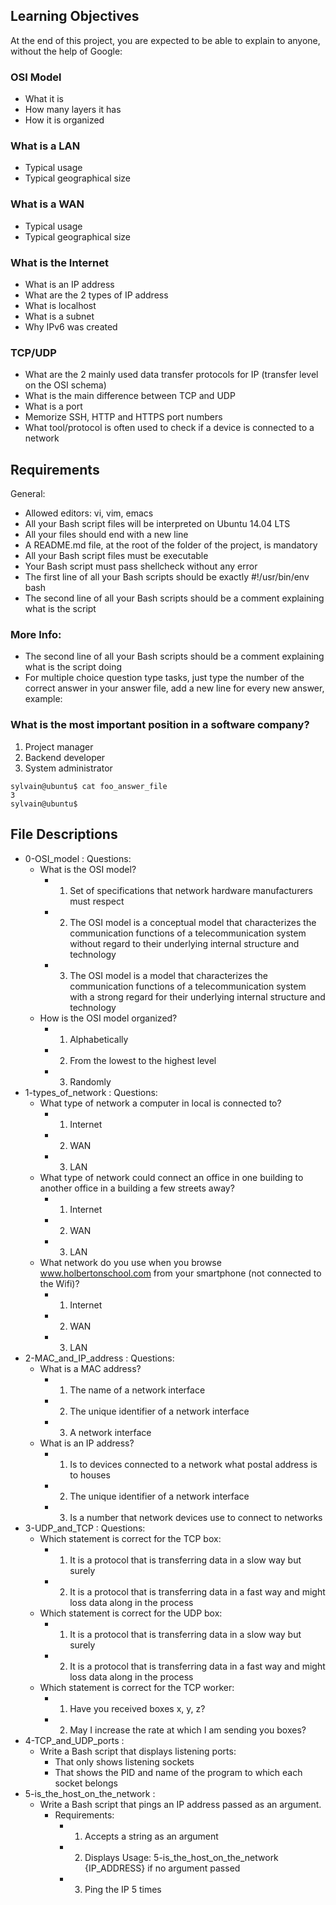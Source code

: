 ## Learning Objectives
At the end of this project, you are expected to be able to explain to anyone, without the help of Google:

### OSI Model
* What it is
* How many layers it has
* How it is organized
### What is a LAN
* Typical usage
* Typical geographical size
### What is a WAN
* Typical usage
* Typical geographical size
### What is the Internet
* What is an IP address
* What are the 2 types of IP address
* What is localhost
* What is a subnet
* Why IPv6 was created
### TCP/UDP
* What are the 2 mainly used data transfer protocols for IP (transfer level on the OSI schema)
* What is the main difference between TCP and UDP
* What is a port
* Memorize SSH, HTTP and HTTPS port numbers
* What tool/protocol is often used to check if a device is connected to a network

## Requirements
General:
* Allowed editors: vi, vim, emacs
* All your Bash script files will be interpreted on Ubuntu 14.04 LTS
* All your files should end with a new line
* A README.md file, at the root of the folder of the project, is mandatory
* All your Bash script files must be executable
* Your Bash script must pass shellcheck without any error
* The first line of all your Bash scripts should be exactly #!/usr/bin/env bash
* The second line of all your Bash scripts should be a comment explaining what is the script


### More Info:
* The second line of all your Bash scripts should be a comment explaining what is the script doing
* For multiple choice question type tasks, just type the number of the correct answer in your answer file, add a new line for every new answer, example:

### What is the most important position in a software company?

1. Project manager
2. Backend developer
3. System administrator
```
sylvain@ubuntu$ cat foo_answer_file
3
sylvain@ubuntu$
```

## File Descriptions
- 0-OSI_model : Questions:
    - What is the OSI model?
        - 1. Set of specifications that network hardware manufacturers must respect
        - 2. The OSI model is a conceptual model that characterizes the communication functions of a telecommunication system without regard to their underlying internal structure and technology
        - 3. The OSI model is a model that characterizes the communication functions of a telecommunication system with a strong regard for their underlying internal structure and technology
    - How is the OSI model organized?
        - 1. Alphabetically
        - 2. From the lowest to the highest level
        - 3. Randomly
- 1-types_of_network : Questions:
    - What type of network a computer in local is connected to?
        - 1. Internet
        - 2. WAN
        - 3. LAN
    - What type of network could connect an office in one building to another office in a building a few streets away?
        - 1. Internet
        - 2. WAN
        - 3. LAN
    - What network do you use when you browse www.holbertonschool.com from your smartphone (not connected to the Wifi)?
        - 1. Internet
        - 2. WAN
        - 3. LAN
- 2-MAC_and_IP_address : Questions:
    - What is a MAC address?
        - 1. The name of a network interface
        - 2. The unique identifier of a network interface
        - 3. A network interface
    - What is an IP address?
        - 1. Is to devices connected to a network what postal address is to houses
        - 2. The unique identifier of a network interface
        - 3. Is a number that network devices use to connect to networks
- 3-UDP_and_TCP : Questions:
    - Which statement is correct for the TCP box:
        - 1. It is a protocol that is transferring data in a slow way but surely
        - 2. It is a protocol that is transferring data in a fast way and might loss data along in the process
    - Which statement is correct for the UDP box:
        - 1. It is a protocol that is transferring data in a slow way but surely
        - 2. It is a protocol that is transferring data in a fast way and might loss data along in the process
    - Which statement is correct for the TCP worker:
        - 1. Have you received boxes x, y, z?
        - 2. May I increase the rate at which I am sending you boxes?
- 4-TCP_and_UDP_ports :
    - Write a Bash script that displays listening ports:
        - That only shows listening sockets
        - That shows the PID and name of the program to which each socket belongs
- 5-is_the_host_on_the_network : 
    - Write a Bash script that pings an IP address passed as an argument.
        - Requirements:
            - 1. Accepts a string as an argument
            - 2. Displays Usage: 5-is_the_host_on_the_network {IP_ADDRESS} if no argument passed
            - 3. Ping the IP 5 times